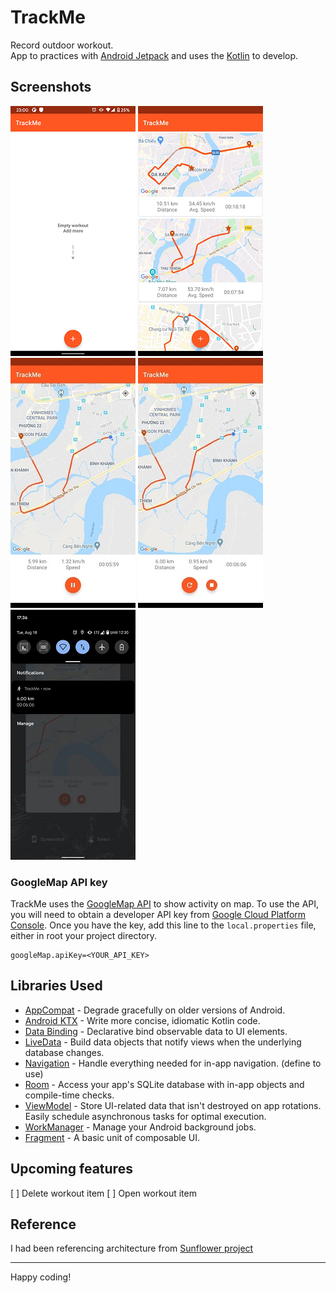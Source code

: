 TrackMe
=================
Record outdoor workout.<br>
App to practices with [Android Jetpack](https://developer.android.com/jetpack/components) and uses the [Kotlin](https://developer.android.com/kotlin) to develop.<br>

Screenshots
-----------

![Main screen empty](screenshots/main_screen_empty.png "Main screen empty")
![History workout](screenshots/main_history_workout.png "History workout")
![Record screen](screenshots/workout_recording.jpg "Workout recording")
![Pause screen](screenshots/workout_pause.jpg "Workout pause")
![Notification](screenshots/notification.jpg "Workout notification")

### GoogleMap API key

TrackMe uses the [GoogleMap API](https://developers.google.com/maps/documentation/android-sdk/overview) to show activity on map.
To use the API, you will need to obtain a developer API key from [Google Cloud Platform Console](https://cloud.google.com/console/google/maps-apis/overview).
Once you have the key, add this line to the `local.properties` file, either in root your project directory.

```
googleMap.apiKey=<YOUR_API_KEY>
```

Libraries Used
--------------

* [AppCompat][1] - Degrade gracefully on older versions of Android.
* [Android KTX][2] - Write more concise, idiomatic Kotlin code.
* [Data Binding][3] - Declarative bind observable data to UI elements.
* [LiveData][4] - Build data objects that notify views when the underlying database changes.
* [Navigation][5] - Handle everything needed for in-app navigation. (define to use)
* [Room][6] - Access your app's SQLite database with in-app objects and compile-time checks.
* [ViewModel][7] - Store UI-related data that isn't destroyed on app rotations. Easily schedule asynchronous tasks for optimal execution.
* [WorkManager][8] - Manage your Android background jobs.
* [Fragment][9] - A basic unit of composable UI.

Upcoming features
-------

[ ] Delete workout item
[ ] Open workout item

Reference
-------
I had been referencing architecture from [Sunflower project](https://github.com/android/sunflower)<br>

-------
Happy coding!

[1]: https://developer.android.com/topic/libraries/support-library/packages#v7-appcompat
[2]: https://developer.android.com/kotlin/ktx
[3]: https://developer.android.com/topic/libraries/data-binding/
[4]: https://developer.android.com/topic/libraries/architecture/livedata
[5]: https://developer.android.com/topic/libraries/architecture/navigation
[6]: https://developer.android.com/topic/libraries/architecture/room
[7]: https://developer.android.com/topic/libraries/architecture/viewmodel
[8]: https://developer.android.com/topic/libraries/architecture/workmanager
[9]: https://developer.android.com/guide/components/fragments